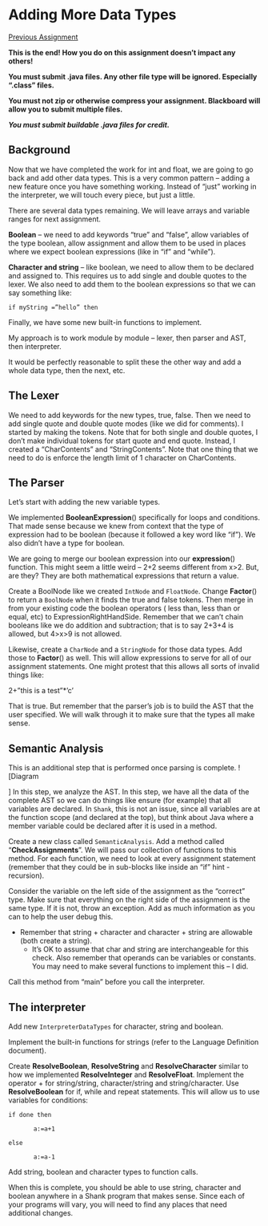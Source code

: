 # Adding More Data Types

[Previous Assignment](./ICSI%20311%20Assignment%208%20%20Adding%20other%20statements.md)

**This is the end! How you do on this assignment doesn’t impact any others!**

**You must submit .java files. Any other file type will be ignored. Especially “.class” files.**

**You must not zip or otherwise compress your assignment. Blackboard will allow you to submit
multiple files.**

***You must submit buildable .java files for credit.***

## Background

Now that we have completed the work for int and float, we are going to go back and add other data
types. This is a very common pattern – adding a new feature once you have something working. Instead
of “just” working in the interpreter, we will touch every piece, but just a little.

There are several data types remaining. We will leave arrays and variable ranges for next
assignment.

**Boolean** – we need to add keywords “true” and “false”, allow variables of the type boolean, allow
assignment and allow them to be used in places where we expect boolean expressions (like in “if” and
“while”).

**Character and string** – like boolean, we need to allow them to be declared and assigned to. This
requires us to add single and double quotes to the lexer. We also need to add them to the boolean
expressions so that we can say something like:

    if myString =”hello” then

Finally, we have some new built-in functions to implement.

My approach is to work module by module – lexer, then parser and AST, then interpreter.

It would be
perfectly reasonable to split these the other way and add a whole data type, then the next, etc.

## The Lexer

We need to add keywords for the new types, true, false. Then we need to add single quote and double
quote modes (like we did for comments). I started by making the tokens. Note that for both single
and double quotes, I don’t make individual tokens for start quote and end quote. Instead, I created
a “CharContents” and “StringContents”. Note that one thing that we need to do is enforce the length
limit of 1 character on CharContents.

##                

## The Parser

Let’s start with adding the new variable types.

We implemented **BooleanExpression**() specifically for loops and conditions. That made sense
because we
knew from context that the type of expression had to be boolean (because it followed a key word like
“if”). We also didn’t have a type for boolean.

We are going to merge our boolean expression into our **expression**() function. This might seem a
little weird – 2+2 seems different from x>2. But, are they? They are both mathematical expressions
that return a value.

Create a BoolNode like we created `IntNode` and `FloatNode`. Change **Factor**() to return a
`BoolNode` when
it finds the true and false tokens. Then merge in from your existing code the boolean operators (
less than, less than or equal, etc) to ExpressionRightHandSide. Remember that we can’t chain
booleans like we do addition and subtraction; that is to say 2+3+4 is allowed, but 4>x>9 is not
allowed.

Likewise, create a `CharNode` and a `StringNode` for those data types. Add those to **Factor**() as
well.
This will allow expressions to serve for all of our assignment statements. One might protest that
this allows all sorts of invalid things like:

2+”this is a test”\*’c’

That is true. But remember that the parser’s job is to build the AST that the user specified. We
will walk through it to make sure that the types all make sense.

## Semantic Analysis

This is an additional step that is performed once parsing is complete. ![Diagram

]
In this step, we analyze the AST. In this step, we have all the data of the complete AST so we can
do things like ensure (for example) that all variables are declared. In `Shank`, this is not an
issue,
since all variables are at the function scope (and declared at the top), but think about Java where
a member variable could be declared after it is used in a method.

Create a new class called `SemanticAnalysis`. Add a method called “**CheckAssignments**”. We will
pass our
collection of functions to this method. For each function, we need to look at every assignment
statement (remember that they could be in sub-blocks like inside an “if” hint - recursion).

Consider
the variable on the left side of the assignment as the “correct” type. Make sure that everything on
the right side of the assignment is the same type. If it is not, throw an exception. Add as much
information as you can to help the user debug this.

- Remember that string + character and character +
  string are allowable (both create a string).
    - It’s OK to assume that char and string are
      interchangeable for this check. Also remember that operands can be variables or constants. You
      may
      need to make several functions to implement this – I did.

Call this method from “main” before you call the interpreter.

## The interpreter

Add new `InterpreterDataTypes` for character, string and boolean.

Implement the built-in functions for strings (refer to the Language Definition document).

Create **ResolveBoolean**, **ResolveString** and **ResolveCharacter** similar to how we implemented
**ResolveInteger** and **ResolveFloat**. Implement the operator + for string/string,
character/string and
string/character. Use **ResolveBoolean** for if, while and repeat statements. This will allow us to
use
variables for conditions:

    if done then
    
           a:=a+1
    
    else
    
           a:=a-1

Add string, boolean and character types to function calls.

When this is complete, you should be able to use string, character and boolean anywhere in a Shank
program that makes sense. Since each of your programs will vary, you will need to find any places
that need additional changes.